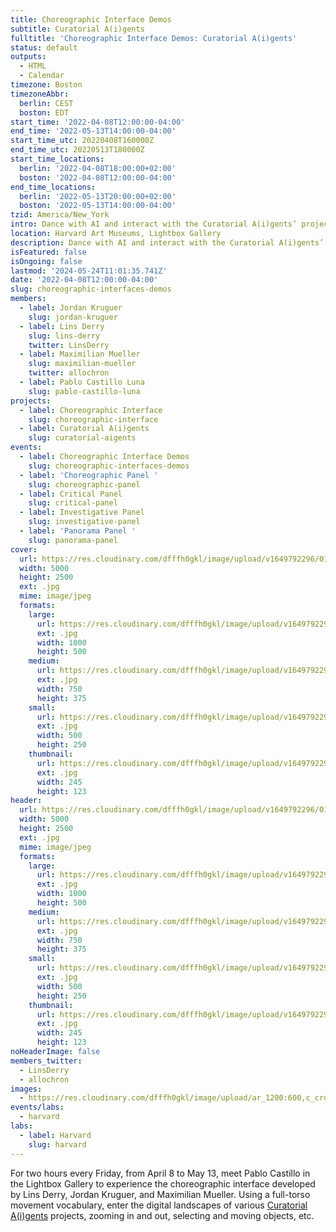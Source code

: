```yaml
---
title: Choreographic Interface Demos
subtitle: Curatorial A(i)gents
fulltitle: 'Choreographic Interface Demos: Curatorial A(i)gents'
status: default
outputs:
  - HTML
  - Calendar
timezone: Boston
timezoneAbbr:
  berlin: CEST
  boston: EDT
start_time: '2022-04-08T12:00:00-04:00'
end_time: '2022-05-13T14:00:00-04:00'
start_time_utc: 20220408T160000Z
end_time_utc: 20220513T180000Z
start_time_locations:
  berlin: '2022-04-08T18:00:00+02:00'
  boston: '2022-04-08T12:00:00-04:00'
end_time_locations:
  berlin: '2022-05-13T20:00:00+02:00'
  boston: '2022-05-13T14:00:00-04:00'
tzid: America/New_York
intro: Dance with AI and interact with the Curatorial A(i)gents’ projects via a choreographic interface!
location: Harvard Art Museums, Lightbox Gallery
description: Dance with AI and interact with the Curatorial A(i)gents’ projects via a choreographic interface!
isFeatured: false
isOngoing: false
lastmod: '2024-05-24T11:01:35.741Z'
date: '2022-04-08T12:00:00-04:00'
slug: choreographic-interfaces-demos
members:
  - label: Jordan Kruguer
    slug: jordan-kruguer
  - label: Lins Derry
    slug: lins-derry
    twitter: LinsDerry
  - label: Maximilian Mueller
    slug: maximilian-mueller
    twitter: allochron
  - label: Pablo Castillo Luna
    slug: pablo-castillo-luna
projects:
  - label: Choreographic Interface
    slug: choreographic-interface
  - label: Curatorial A(i)gents
    slug: curatorial-aigents
events:
  - label: Choreographic Interface Demos
    slug: choreographic-interfaces-demos
  - label: 'Choreographic Panel '
    slug: choreographic-panel
  - label: Critical Panel
    slug: critical-panel
  - label: Investigative Panel
    slug: investigative-panel
  - label: 'Panorama Panel '
    slug: panorama-panel
cover:
  url: https://res.cloudinary.com/dfffh0gkl/image/upload/v1649792296/01_05_CA_Flyer_Choreographic_Interface_Demos_e84eab4e8f.jpg
  width: 5000
  height: 2500
  ext: .jpg
  mime: image/jpeg
  formats:
    large:
      url: https://res.cloudinary.com/dfffh0gkl/image/upload/v1649792297/large_01_05_CA_Flyer_Choreographic_Interface_Demos_e84eab4e8f.jpg
      ext: .jpg
      width: 1000
      height: 500
    medium:
      url: https://res.cloudinary.com/dfffh0gkl/image/upload/v1649792298/medium_01_05_CA_Flyer_Choreographic_Interface_Demos_e84eab4e8f.jpg
      ext: .jpg
      width: 750
      height: 375
    small:
      url: https://res.cloudinary.com/dfffh0gkl/image/upload/v1649792299/small_01_05_CA_Flyer_Choreographic_Interface_Demos_e84eab4e8f.jpg
      ext: .jpg
      width: 500
      height: 250
    thumbnail:
      url: https://res.cloudinary.com/dfffh0gkl/image/upload/v1649792297/thumbnail_01_05_CA_Flyer_Choreographic_Interface_Demos_e84eab4e8f.jpg
      ext: .jpg
      width: 245
      height: 123
header:
  url: https://res.cloudinary.com/dfffh0gkl/image/upload/v1649792296/01_05_CA_Flyer_Choreographic_Interface_Demos_e84eab4e8f.jpg
  width: 5000
  height: 2500
  ext: .jpg
  mime: image/jpeg
  formats:
    large:
      url: https://res.cloudinary.com/dfffh0gkl/image/upload/v1649792297/large_01_05_CA_Flyer_Choreographic_Interface_Demos_e84eab4e8f.jpg
      ext: .jpg
      width: 1000
      height: 500
    medium:
      url: https://res.cloudinary.com/dfffh0gkl/image/upload/v1649792298/medium_01_05_CA_Flyer_Choreographic_Interface_Demos_e84eab4e8f.jpg
      ext: .jpg
      width: 750
      height: 375
    small:
      url: https://res.cloudinary.com/dfffh0gkl/image/upload/v1649792299/small_01_05_CA_Flyer_Choreographic_Interface_Demos_e84eab4e8f.jpg
      ext: .jpg
      width: 500
      height: 250
    thumbnail:
      url: https://res.cloudinary.com/dfffh0gkl/image/upload/v1649792297/thumbnail_01_05_CA_Flyer_Choreographic_Interface_Demos_e84eab4e8f.jpg
      ext: .jpg
      width: 245
      height: 123
noHeaderImage: false
members_twitter:
  - LinsDerry
  - allochron
images:
  - https://res.cloudinary.com/dfffh0gkl/image/upload/ar_1200:600,c_crop/c_limit,h_1200,w_600/v1649792296/01_05_CA_Flyer_Choreographic_Interface_Demos_e84eab4e8f.jpg
events/labs:
  - harvard
labs:
  - label: Harvard
    slug: harvard
---
```

For two hours every Friday, from April 8 to May 13, meet Pablo Castillo in the Lightbox Gallery to experience the choreographic interface developed by Lins Derry, Jordan Kruguer, and Maximilian Mueller. Using a full-torso movement vocabulary, enter the digital landscapes of various [Curatorial A(i)gents](https://mlml.io/p/curatorial-aigents/) projects, zooming in and out, selecting and moving objects, etc.